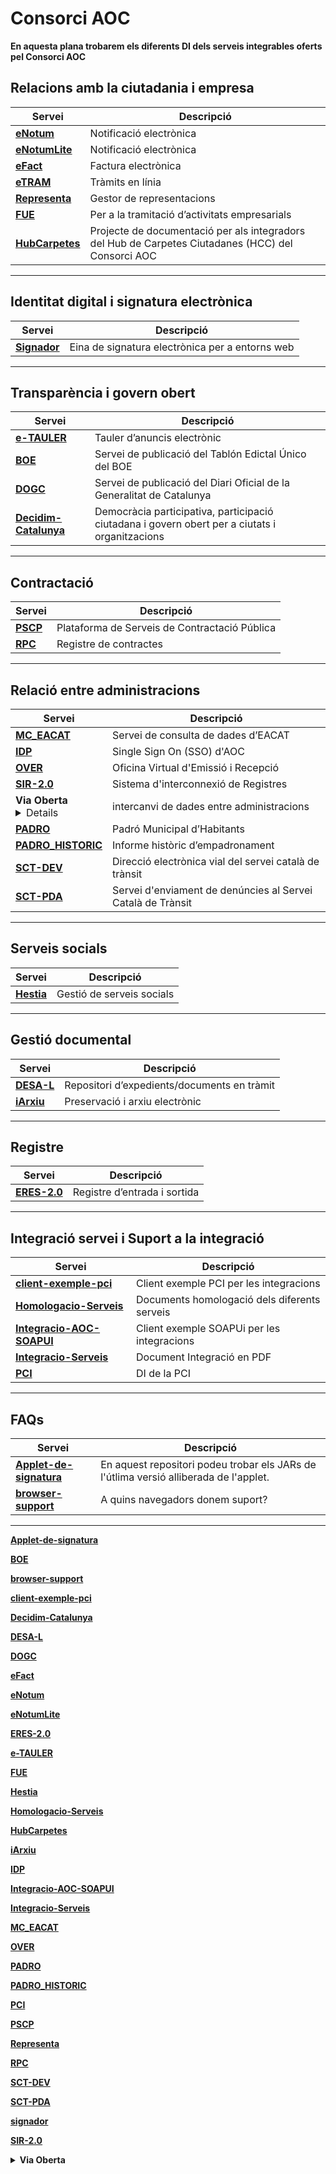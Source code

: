 # Consorci AOC

**En aquesta plana trobarem els diferents DI dels serveis integrables oferts pel Consorci AOC**



## Relacions amb la ciutadania i empresa

|Servei|Descripció|
|---|---|
|[**eNotum**][9] | Notificació electrònica |
|[**eNotumLite**][10]|Notificació electrònica|
|[**eFact**][8]	|Factura electrònica |
|[**eTRAM**][34]|Tràmits en línia|
|[**Representa**][28] |Gestor de representacions|
|[**FUE**][13]	|Per a la tramitació d’activitats empresarials|
[**HubCarpetes**][16]|Projecte de documentació per als integradors del Hub de Carpetes Ciutadanes (HCC) del Consorci AOC|

[16]:https://github.com/ConsorciAOC/HubCarpetes
[10]:https://github.com/ConsorciAOC/eNotumLite
[13]:https://github.com/ConsorciAOC/FUE
[28]:https://github.com/ConsorciAOC/Representa
[8]:https://github.com/ConsorciAOC/eFact
[9]:https://github.com/ConsorciAOC/eNotum
[34]:hhtps://google.es



----------------------------------------------------------------------

## Identitat digital i signatura electrònica

|Servei|Descripció|
|---|---|
|[**Signador**][32] |Eina de signatura electrònica per a entorns web|


[32]:https://github.com/ConsorciAOC/signador

----------------------------------------------------------------------

## Transparència i govern obert

|Servei|Descripció|
|---|---|
|[**e-TAULER**][12]	|Tauler d’anuncis electrònic|
|[**BOE**][2] |Servei de publicació del Tablón Edictal Único del BOE|
|[**DOGC**][7]|Servei de publicació del Diari Oficial de la Generalitat de Catalunya|
[**Decidim-Catalunya**][5]|Democràcia participativa, participació ciutadana i govern obert per a ciutats i organitzacions|

[5]:https://github.com/ConsorciAOC/Decidim-Catalunya
[7]:https://github.com/ConsorciAOC/DOGC
[2]:https://github.com/ConsorciAOC/BOE
[12]:https://github.com/ConsorciAOC/e-TAULER


----------------------------------------------------------------------
## Contractació

|Servei|Descripció|
|---|---|
|[**PSCP**][27]|Plataforma de Serveis de Contractació Pública|
|[**RPC**][29]|Registre de contractes|

[29]:https://github.com/ConsorciAOC/RPC
[27]:https://github.com/ConsorciAOC/PSCP


----------------------------------------------------------------------
## Relació entre administracions

|Servei|Descripció|
|---|---|
|[**MC_EACAT**][21]|Servei de consulta de dades d’EACAT|
|[**IDP**][18]|Single Sign On (SSO) d'AOC|
|[**OVER**][22] |Oficina Virtual d'Emissió i Recepció|
|[**SIR-2.0**][33]|Sistema d'interconnexió de Registres|
|**Via Oberta** <Details close><br><a href="https://github.com/ConsorciAOC/VO-AEAT">VO-AEAT</a><br><a href="https://github.com/ConsorciAOC/VO-ANTECEDENTS_PENALS">VO-ANTECEDENTS_PENALS</a><br><a href="https://github.com/ConsorciAOC/VO-ATC">VO-ATC</a><br><a href="https://github.com/ConsorciAOC/VO-CADASTRE">VO-CADASTRE</a><br><a href="https://github.com/ConsorciAOC/VO-CORPME-REGISTRE_MERCANTIL">VO-CORPME-REGISTRE_MERCANTIL</a><br><a href="https://github.com/ConsorciAOC/VO-CORPME-REGISTRE_PROPIETAT">VO-CORPME-REGISTRE_PROPIETAT</a><br><a href="https://github.com/ConsorciAOC/VO-DCOC">VO-DCOC</a><br><a href="https://github.com/ConsorciAOC/VO-DEPENDENCIA">VO-DEPENDENCIA</a><br><a href="https://github.com/ConsorciAOC/VO-DGP">VO-DGP</a><br><a href="https://github.com/ConsorciAOC/VO-DGT">VO-DGT</a><br><a href="https://github.com/ConsorciAOC/VO-DGT-ATMV">VO-DGT-ATMV</a><br><a href="https://github.com/ConsorciAOC/VO-ESTRANGERIA">VO-ESTRANGERIA</a><br><a href="https://github.com/ConsorciAOC/VO-GRAU_DISCAPACITAT">VO-GRAU_DISCAPACITAT</a><br><a href="https://github.com/ConsorciAOC/VO-GRAU_DISCAPACITAT_CCAA">VO-GRAU_DISCAPACITAT_CCAA</a><br><a href="https://github.com/ConsorciAOC/VO-IGAE">VO-IGAE</a><br><a href="https://github.com/ConsorciAOC/VO-INSS">VO-INSS</a><br><a href="https://github.com/ConsorciAOC/VO-NOTARIS">VO-NOTARIS</a><br><a href="https://github.com/ConsorciAOC/VO-RCA">VO-RCA</a><br><a href="https://github.com/ConsorciAOC/VO-REG_ENTITATS">VO-REG_ENTITATS</a><br><a href="https://github.com/ConsorciAOC/VO-REGISTRE_CIVIL">VO-REGISTRE_CIVIL</a><br><a href="https://github.com/ConsorciAOC/VO-SEPE">VO-SEPE</a><br><a href="https://github.com/ConsorciAOC/VO-SOC">VO-SOC</a><br><a href="https://github.com/ConsorciAOC/VO-TFM">VO-TFM</a><br><a href="https://github.com/ConsorciAOC/VO-TFN">VO-TFN</a><br><a href="https://github.com/ConsorciAOC/VO-TFN_CCAA">VO-TFN_CCAA</a><br><a href="https://github.com/ConsorciAOC/VO-TGSS">VO-TGSS</a><br><a href="https://github.com/ConsorciAOC/VO-TGSS_VIDA_LABORAL">VO-TGSS_VIDA_LABORAL</a><br><a href="https://github.com/ConsorciAOC/VO-TITULACIONS">VO-TITULACIONS</a>|intercanvi de dades entre administracions|
|[**PADRO**][23]|Padró Municipal d’Habitants|
|[**PADRO_HISTORIC**][24] |Informe històric d’empadronament|
|[**SCT-DEV**][30]|Direcció electrònica vial del servei català de trànsit|
|[**SCT-PDA**][31]|Servei d'enviament de denúncies al Servei Català de Trànsit|

[18]:https://github.com/ConsorciAOC/IDP
[24]:https://github.com/ConsorciAOC/PADRO_HISTORIC
[23]:https://github.com/ConsorciAOC/PADRO
[31]:https://github.com/ConsorciAOC/SCT-PDA
[30]:https://github.com/ConsorciAOC/SCT-DEV
[33]:https://github.com/ConsorciAOC/SIR-2.0
[22]:https://github.com/ConsorciAOC/OVER
[21]:https://github.com/ConsorciAOC/MC_EACAT


----------------------------------------------------------------------
## Serveis socials

|Servei|Descripció|
|---|---|
|[**Hestia**][14]|Gestió de serveis socials|

[14]:https://github.com/ConsorciAOC/Hestia


----------------------------------------------------------------------
## Gestió documental

|Servei|Descripció|
|---|---|
|[**DESA-L**][6]|Repositori d’expedients/documents en tràmit|	
|[**iArxiu**][17] |Preservació i arxiu electrònic|	

[17]:https://github.com/ConsorciAOC/iArxiu
[6]:https://github.com/ConsorciAOC/DESA-L


----------------------------------------------------------------------
## Registre

|Servei|Descripció|
|---|---|
|[**ERES-2.0**][11]|Registre d’entrada i sortida|

[11]:https://github.com/ConsorciAOC/ERES-2.0	

----------------------------------------------------------------------

## Integració servei i Suport a la integració

|Servei|Descripció|
|---|---|
|[**client-exemple-pci**][4]|Client exemple PCI per les integracions|
|[**Homologacio-Serveis**][15]|Documents homologació dels diferents serveis|
|[**Integracio-AOC-SOAPUI**][19] |Client exemple SOAPUi per les integracions|
|[**Integracio-Serveis**][20]|Document Integració en PDF|
|[**PCI**][25]|DI de la PCI|	

[25]:https://github.com/ConsorciAOC/PCI
[19]:https://github.com/ConsorciAOC/Integracio-AOC-SOAPUI
[20]:https://github.com/ConsorciAOC/Integracio-Serveis
[15]:https://github.com/ConsorciAOC/Homologacio-Serveis
[4]:https://github.com/ConsorciAOC/client-exemple-pci

----------------------------------------------------------------------
## FAQs

|Servei|Descripció|
|---|---|
|[**Applet-de-signatura**][1]|En aquest repositori podeu trobar els JARs de l'útlima versió alliberada de l'applet.|
|[**browser-support**][3]|A quins navegadors donem suport?|

[3]:https://github.com/ConsorciAOC/browser-support
[1]:https://github.com/ConsorciAOC/Applet-de-signatura

----------------------------------------------------------------------


[**Applet-de-signatura**][1]

[1]:https://github.com/ConsorciAOC/Applet-de-signatura

[**BOE**][2]

[2]:https://github.com/ConsorciAOC/BOE

[**browser-support**][3]

[3]:https://github.com/ConsorciAOC/browser-support

[**client-exemple-pci**][4]

[4]:https://github.com/ConsorciAOC/client-exemple-pci

[**Decidim-Catalunya**][5]

[5]:https://github.com/ConsorciAOC/Decidim-Catalunya

[**DESA-L**][6]	

[6]:https://github.com/ConsorciAOC/DESA-L

[**DOGC**][7]	

[7]:https://github.com/ConsorciAOC/DOGC

[**eFact**][8]	

[8]:https://github.com/ConsorciAOC/eFact

[**eNotum**][9]	

[9]:https://github.com/ConsorciAOC/eNotum

[**eNotumLite**][10]	

[10]:https://github.com/ConsorciAOC/eNotumLite

[**ERES-2.0**][11]	

[11]:https://github.com/ConsorciAOC/ERES-2.0

[**e-TAULER**][12]	

[12]:https://github.com/ConsorciAOC/e-TAULER

[**FUE**][13]	

[13]:https://github.com/ConsorciAOC/FUE

[**Hestia**][14]	

[14]:https://github.com/ConsorciAOC/Hestia

[**Homologacio-Serveis**][15]	

[15]:https://github.com/ConsorciAOC/Homologacio-Serveis

[**HubCarpetes**][16]	

[16]:https://github.com/ConsorciAOC/HubCarpetes

[**iArxiu**][17]	

[17]:https://github.com/ConsorciAOC/iArxiu

[**IDP**][18]	

[18]:https://github.com/ConsorciAOC/IDP

[**Integracio-AOC-SOAPUI**][19]	

[19]:https://github.com/ConsorciAOC/Integracio-AOC-SOAPUI

[**Integracio-Serveis**][20]	

[20]:https://github.com/ConsorciAOC/Integracio-Serveis

[**MC_EACAT**][21]	

[21]:https://github.com/ConsorciAOC/MC_EACAT

[**OVER**][22]	

[22]:https://github.com/ConsorciAOC/OVER

[**PADRO**][23]	

[23]:https://github.com/ConsorciAOC/PADRO

[**PADRO_HISTORIC**][24]	

[24]:https://github.com/ConsorciAOC/PADRO_HISTORIC

[**PCI**][25]	

[25]:https://github.com/ConsorciAOC/PCI

[**PSCP**][27]	

[27]:https://github.com/ConsorciAOC/PSCP

[**Representa**][28]	

[28]:https://github.com/ConsorciAOC/Representa

[**RPC**][29]	

[29]:https://github.com/ConsorciAOC/RPC

[**SCT-DEV**][30]	

[30]:https://github.com/ConsorciAOC/SCT-DEV

[**SCT-PDA**][31]	

[31]:https://github.com/ConsorciAOC/SCT-PDA

[**signador**][32]	

[32]:https://github.com/ConsorciAOC/signador

[**SIR-2.0**][33]	

[33]:https://github.com/ConsorciAOC/SIR-2.0

<details close>
<summary><b>Via Oberta</b></summary>
<br><a href="https://github.com/ConsorciAOC/VO-AEAT">VO-AEAT</a>
<br><a href="https://github.com/ConsorciAOC/VO-ANTECEDENTS_PENALS">VO-ANTECEDENTS_PENALS</a>
<br><a href="https://github.com/ConsorciAOC/VO-ATC">VO-ATC</a>
<br><a href="https://github.com/ConsorciAOC/VO-CADASTRE">VO-CADASTRE</a>
<br><a href="https://github.com/ConsorciAOC/VO-CORPME-REGISTRE_MERCANTIL">VO-CORPME-REGISTRE_MERCANTIL</a>
<br><a href="https://github.com/ConsorciAOC/VO-CORPME-REGISTRE_PROPIETAT">VO-CORPME-REGISTRE_PROPIETAT</a>
<br><a href="https://github.com/ConsorciAOC/VO-DCOC">VO-DCOC</a>
<br><a href="https://github.com/ConsorciAOC/VO-DEPENDENCIA">VO-DEPENDENCIA</a>
<br><a href="https://github.com/ConsorciAOC/VO-DGP">VO-DGP</a>
<br><a href="https://github.com/ConsorciAOC/VO-DGT">VO-DGT</a>
<br><a href="https://github.com/ConsorciAOC/VO-DGT-ATMV">VO-DGT-ATMV</a>
<br><a href="https://github.com/ConsorciAOC/VO-ESTRANGERIA">VO-ESTRANGERIA</a>
<br><a href="https://github.com/ConsorciAOC/VO-GRAU_DISCAPACITAT">VO-GRAU_DISCAPACITAT</a>
<br><a href="https://github.com/ConsorciAOC/VO-GRAU_DISCAPACITAT_CCAA">VO-GRAU_DISCAPACITAT_CCAA</a>
<br><a href="https://github.com/ConsorciAOC/VO-IGAE">VO-IGAE</a>
<br><a href="https://github.com/ConsorciAOC/VO-INSS">VO-INSS</a>
<br><a href="https://github.com/ConsorciAOC/VO-NOTARIS">VO-NOTARIS</a>
<br><a href="https://github.com/ConsorciAOC/VO-RCA">VO-RCA</a>
<br><a href="https://github.com/ConsorciAOC/VO-REG_ENTITATS">VO-REG_ENTITATS</a>
<br><a href="https://github.com/ConsorciAOC/VO-REGISTRE_CIVIL">VO-REGISTRE_CIVIL</a>
<br><a href="https://github.com/ConsorciAOC/VO-SEPE">VO-SEPE</a>
<br><a href="https://github.com/ConsorciAOC/VO-SOC">VO-SOC</a>
<br><a href="https://github.com/ConsorciAOC/VO-TFM">VO-TFM</a>
<br><a href="https://github.com/ConsorciAOC/VO-TFN">VO-TFN</a>
<br><a href="https://github.com/ConsorciAOC/VO-TFN_CCAA">VO-TFN_CCAA</a>
<br><a href="https://github.com/ConsorciAOC/VO-TGSS">VO-TGSS</a>
<br><a href="https://github.com/ConsorciAOC/VO-TGSS_VIDA_LABORAL">VO-TGSS_VIDA_LABORAL</a>
<br><a href="https://github.com/ConsorciAOC/VO-TITULACIONS">VO-TITULACIONS</a>